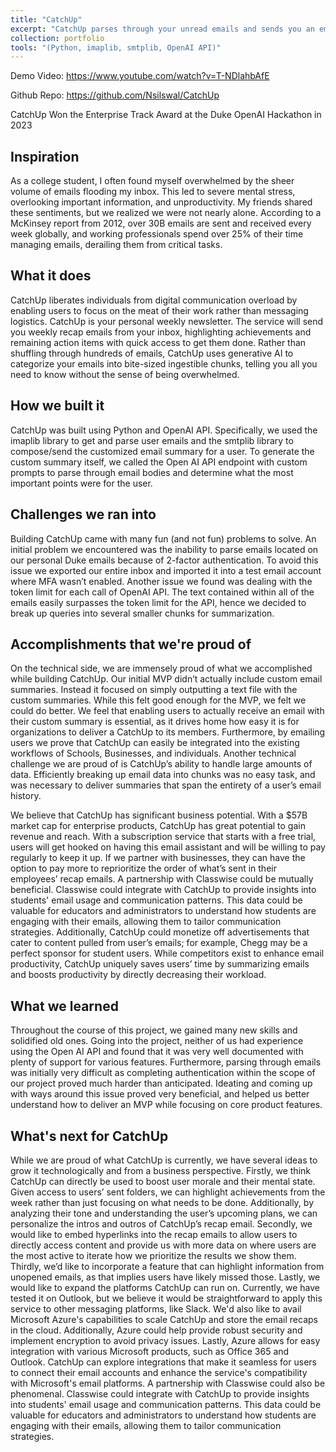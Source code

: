 ```yaml
---
title: "CatchUp"
excerpt: "CatchUp parses through your unread emails and sends you an email with a summary of everything you missed! <br/><img src='/images/CatchUp.jpeg'> (Python, imaplib, smtplib, OpenAI API)"
collection: portfolio
tools: "(Python, imaplib, smtplib, OpenAI API)"
---
```


Demo Video: <https://www.youtube.com/watch?v=T-NDlahbAfE>

Github Repo: <https://github.com/Nsilswal/CatchUp>

CatchUp Won the Enterprise Track Award at the Duke OpenAI Hackathon in 2023

## Inspiration
As a college student, I often found myself overwhelmed by the sheer volume of emails flooding my inbox. This led to severe mental stress, overlooking important information, and unproductivity. My friends shared these sentiments, but we realized we were not nearly alone. According to a McKinsey report from 2012, over 30B emails are sent and received every week globally, and working professionals spend over 25% of their time managing emails, derailing them from critical tasks. 

## What it does
CatchUp liberates individuals from digital communication overload by enabling users to focus on the meat of their work rather than messaging logistics. CatchUp is your personal weekly newsletter. The service will send you weekly recap emails from your inbox, highlighting achievements and remaining action items with quick access to get them done. Rather than shuffling through hundreds of emails, CatchUp uses generative AI to categorize your emails into bite-sized ingestible chunks, telling you all you need to know without the sense of being overwhelmed.

## How we built it
CatchUp was built using Python and OpenAI API. Specifically, we used the imaplib library to get and parse user emails and the smtplib library to compose/send the customized email summary for a user. To generate the custom summary itself, we called the Open AI API endpoint with custom prompts to parse through email bodies and determine what the most important points were for the user. 

## Challenges we ran into
Building CatchUp came with many fun (and not fun) problems to solve. An initial problem we encountered was the inability to parse emails located on our personal Duke emails because of 2-factor authentication. To avoid this issue we exported our entire inbox and imported it into a test email account where MFA wasn’t enabled. Another issue we found was dealing with the token limit for each call of OpenAI API.  The text contained within all of the emails easily surpasses the token limit for the API, hence we decided to break up queries into several smaller chunks for summarization. 

## Accomplishments that we're proud of
On the technical side, we are immensely proud of what we accomplished while building CatchUp. Our initial MVP didn’t actually include custom email summaries. Instead it focused on simply outputting a text file with the custom summaries. While this felt good enough for the MVP, we felt we could do better. We feel that enabling users to actually receive an email with their custom summary is essential, as it drives home how easy it is for organizations to deliver a CatchUp to its members. Furthermore, by emailing users we prove that CatchUp can easily be integrated into the existing workflows of Schools, Businesses, and individuals. Another technical challenge we are proud of is CatchUp’s ability to handle large amounts of data. Efficiently breaking up email data into chunks was no easy task, and was necessary to deliver summaries that span the entirety of a user’s email history. 

We believe that CatchUp has significant business potential. With a $57B market cap for enterprise products, CatchUp has great potential to gain revenue and reach. With a subscription service that starts with a free trial, users will get hooked on having this email assistant and will be willing to pay regularly to keep it up. If we partner with businesses, they can have the option to pay more to reprioritize the order of what’s sent in their employees’ recap emails. A partnership with Classwise could be mutually beneficial. Classwise could integrate with CatchUp to provide insights into students' email usage and communication patterns. This data could be valuable for educators and administrators to understand how students are engaging with their emails, allowing them to tailor communication strategies. Additionally, CatchUp could monetize off advertisements that cater to content pulled from user’s emails; for example, Chegg may be a perfect sponsor for student users. While competitors exist to enhance email productivity, CatchUp uniquely saves users’ time by summarizing emails and boosts productivity by directly decreasing their workload. 

## What we learned
Throughout the course of this project, we gained many new skills and solidified old ones. Going into the project, neither of us had experience using the Open AI API and found that it was very well documented with plenty of support for various features. Furthermore, parsing through emails was initially very difficult as completing authentication within the scope of our project proved much harder than anticipated. Ideating and coming up with ways around this issue proved very beneficial, and helped us better understand how to deliver an MVP while focusing on core product features. 

## What's next for CatchUp
While we are proud of what CatchUp is currently, we have several ideas to grow it technologically and from a business perspective. Firstly, we think CatchUp can directly be used to boost user morale and their mental state. Given access to users’ sent folders, we can highlight achievements from the week rather than just focusing on what needs to be done. Additionally, by analyzing their tone and understanding the user’s upcoming plans, we can personalize the intros and outros of CatchUp’s recap email. Secondly, we would like to embed hyperlinks into the recap emails to allow users to directly access content and provide us with more data on where users are the most active to iterate how we prioritize the results we show them. Thirdly, we’d like to incorporate a feature that can highlight information from unopened emails, as that implies users have likely missed those. Lastly, we would like to expand the platforms CatchUp can run on. Currently, we have tested it on Outlook, but we believe it would be straightforward to apply this service to other messaging platforms, like Slack. We'd also like to avail Microsoft Azure's capabilities to scale CatchUp and store the email recaps in the cloud. Additionally, Azure could help provide robust security and implement encryption to avoid privacy issues. Lastly, Azure allows for easy integration with various Microsoft products, such as Office 365 and Outlook. CatchUp can explore integrations that make it seamless for users to connect their email accounts and enhance the service's compatibility with Microsoft's email platforms. A partnership with Classwise could also be phenomenal. Classwise could integrate with CatchUp to provide insights into students' email usage and communication patterns. This data could be valuable for educators and administrators to understand how students are engaging with their emails, allowing them to tailor communication strategies.